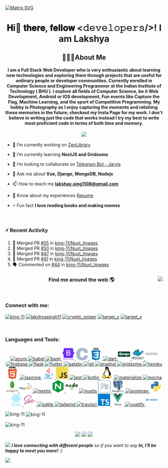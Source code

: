 [![Matrix SVG](https://raw.githubusercontent.com/rodrigograca31/rodrigograca31/master/matrix.svg)](https://www.youtube.com/watch?v=SDkAGkd4NLc)
<h1 align="center">𝐇i👋 𝐭𝐡𝐞𝐫𝐞, 𝐟𝐞𝐥𝐥𝐨𝐰 <𝚍𝚎𝚟𝚎𝚕𝚘𝚙𝚎𝚛𝚜/>! I am Lakshya</h1>

<h2 align="center"> 🙋🏽‍♂️About Me </h3>
<h4 align="center">I am a Full Stack Web Developer who is very enthusiastic about learning new technologies and exploring them through projects that are useful for ordinary people or developer communities. Currently enrolled in Computer Science and Engineering Programmer at the Indian Institute of Technology ( BHU ). I explore all fields of Computer Science, be it Web Development, Android or IOS development, Fun events like Capture the Flag, Machine Learning, and the sport of Competitive Programming. My hobby is Photography as I enjoy capturing the moments and relishing those memories in the future; checkout my Insta Page for my work. I don't believe in writing just the code that works instead I try my best to write most proficient code in terms of both time and memory.</h3>

<p align='center'>
  <img src='https://github-profile-trophy.vercel.app/?username=king-11&margin-w=38&theme=dracula' />
</p>


- 🔭 I’m currently working on [ZenLibrary](https://github.com/king-11/ZenLibrary)

- 🌱 I’m currently learning **NextJS and Gridsome**

- 👯 I’m looking to collaborate on [Telegram Bot - Jarvis](https://github.com/king-11/Jarvis11)

- 💬 Ask me about **Vue, Django, MongoDB, Nodejs**

- 📫 How to reach me **lakshay.sing1108@gmail.com**

- 📄 Know about my experiences [Resume](https://drive.google.com/file/d/1mpDh24UiGlVaIctNEP1eJCMBKhnGmL8t/view)

- ⚡ Fun fact **I love reading books and making memes**
<br>

### :zap: Recent Activity

<!--START_SECTION:activity-->
1. 🎉 Merged PR [#55](https://github.com/king-11/Nuxt_Images/pull/55) in [king-11/Nuxt_Images](https://github.com/king-11/Nuxt_Images)
2. 🎉 Merged PR [#50](https://github.com/king-11/Nuxt_Images/pull/50) in [king-11/Nuxt_Images](https://github.com/king-11/Nuxt_Images)
3. 🎉 Merged PR [#47](https://github.com/king-11/Nuxt_Images/pull/47) in [king-11/Nuxt_Images](https://github.com/king-11/Nuxt_Images)
4. 🎉 Merged PR [#41](https://github.com/king-11/Nuxt_Images/pull/41) in [king-11/Nuxt_Images](https://github.com/king-11/Nuxt_Images)
5. 🗣 Commented on [#44](https://github.com/king-11/Nuxt_Images/issues/44) in [king-11/Nuxt_Images](https://github.com/king-11/Nuxt_Images)
<!--END_SECTION:activity-->

<h3  align='center'>Find me around the web 🌎 <img align="right" src="https://visitor-badge.laobi.icu/badge?page_id=king-11.king-11" /></h3><br>

<h3 align="left">Connect with me:</h3>
<p align="left">
<a href="https://dev.to/king-11" target="blank"><img align="center" src="https://cdn.jsdelivr.net/npm/simple-icons@3.0.1/icons/dev-dot-to.svg" alt="king-11" height="30" width="40" /></a>
<a href="https://linkedin.com/in/lakshyasingh11" target="blank"><img align="center" src="https://cdn.jsdelivr.net/npm/simple-icons@3.0.1/icons/linkedin.svg" alt="lakshyasingh11" height="30" width="40" /></a>
<a href="https://instagram.com/cryptic_sniper" target="blank"><img align="center" src="https://cdn.jsdelivr.net/npm/simple-icons@3.0.1/icons/instagram.svg" alt="cryptic_sniper" height="30" width="40" /></a>
<a href="https://www.codechef.com/users/target_x" target="blank"><img align="center" src="https://cdn.jsdelivr.net/npm/simple-icons@3.1.0/icons/codechef.svg" alt="target_x" height="30" width="40" /></a>
<a href="https://codeforces.com/profile/target_x" target="blank"><img align="center" src="https://cdn.jsdelivr.net/npm/simple-icons@3.0.1/icons/codeforces.svg" alt="target_x" height="30" width="40" /></a>
</p>

<br>

<h3 align="left">Languages and Tools:</h3>
<p align="center"> <a href="https://azure.microsoft.com/en-in/" target="_blank"> <img src="https://www.vectorlogo.zone/logos/microsoft_azure/microsoft_azure-icon.svg" alt="azure" width="40" height="40"/> </a> <a href="https://babeljs.io/" target="_blank"> <img src="https://www.vectorlogo.zone/logos/babeljs/babeljs-icon.svg" alt="babel" width="40" height="40"/> </a> <a href="https://www.gnu.org/software/bash/" target="_blank"> <img src="https://www.vectorlogo.zone/logos/gnu_bash/gnu_bash-icon.svg" alt="bash" width="40" height="40"/> </a> <a href="https://getbootstrap.com" target="_blank"> <img src="https://raw.githubusercontent.com/devicons/devicon/master/icons/bootstrap/bootstrap-plain-wordmark.svg" alt="bootstrap" width="40" height="40"/> </a> <a href="https://www.cprogramming.com/" target="_blank"> <img src="https://raw.githubusercontent.com/devicons/devicon/master/icons/c/c-original.svg" alt="c" width="40" height="40"/> </a> <a href="https://www.w3schools.com/css/" target="_blank"> <img src="https://raw.githubusercontent.com/devicons/devicon/master/icons/css3/css3-original-wordmark.svg" alt="css3" width="40" height="40"/> </a> <a href="https://dart.dev" target="_blank"> <img src="https://www.vectorlogo.zone/logos/dartlang/dartlang-icon.svg" alt="dart" width="40" height="40"/> </a> <a href="https://www.djangoproject.com/" target="_blank"> <img src="https://raw.githubusercontent.com/devicons/devicon/master/icons/django/django-original.svg" alt="django" width="40" height="40"/> </a> <a href="https://www.docker.com/" target="_blank"> <img src="https://raw.githubusercontent.com/devicons/devicon/master/icons/docker/docker-original-wordmark.svg" alt="docker" width="40" height="40"/> </a> <a href="https://expressjs.com" target="_blank"> <img src="https://raw.githubusercontent.com/devicons/devicon/master/icons/express/express-original-wordmark.svg" alt="express" width="40" height="40"/> </a> <a href="https://firebase.google.com/" target="_blank"> <img src="https://www.vectorlogo.zone/logos/firebase/firebase-icon.svg" alt="firebase" width="40" height="40"/> </a> <a href="https://flask.palletsprojects.com/" target="_blank"> <img src="https://www.vectorlogo.zone/logos/pocoo_flask/pocoo_flask-icon.svg" alt="flask" width="40" height="40"/> </a> <a href="https://flutter.dev" target="_blank"> <img src="https://www.vectorlogo.zone/logos/flutterio/flutterio-icon.svg" alt="flutter" width="40" height="40"/> </a> <a href="https://www.gatsbyjs.com/" target="_blank"> <img src="https://www.vectorlogo.zone/logos/gatsbyjs/gatsbyjs-icon.svg" alt="gatsby" width="40" height="40"/> </a> <a href="https://git-scm.com/" target="_blank"> <img src="https://www.vectorlogo.zone/logos/git-scm/git-scm-icon.svg" alt="git" width="40" height="40"/> </a> <a href="https://graphql.org" target="_blank"> <img src="https://www.vectorlogo.zone/logos/graphql/graphql-icon.svg" alt="graphql" width="40" height="40"/> </a> <a href="https://gridsome.org/" target="_blank"> <img src="https://www.vectorlogo.zone/logos/gridsome/gridsome-icon.svg" alt="gridsome" width="40" height="40"/> </a> <a href="https://heroku.com" target="_blank"> <img src="https://www.vectorlogo.zone/logos/heroku/heroku-icon.svg" alt="heroku" width="40" height="40"/> </a> <a href="https://www.w3.org/html/" target="_blank"> <img src="https://raw.githubusercontent.com/devicons/devicon/master/icons/html5/html5-original-wordmark.svg" alt="html5" width="40" height="40"/> </a> <a href="https://jasmine.github.io/" target="_blank"> <img src="https://www.vectorlogo.zone/logos/jasmine/jasmine-icon.svg" alt="jasmine" width="40" height="40"/> </a> <a href="https://www.java.com" target="_blank"> <img src="https://raw.githubusercontent.com/devicons/devicon/master/icons/java/java-original.svg" alt="java" width="40" height="40"/> </a> <a href="https://developer.mozilla.org/en-US/docs/Web/JavaScript" target="_blank"> <img src="https://raw.githubusercontent.com/devicons/devicon/master/icons/javascript/javascript-original.svg" alt="javascript" width="40" height="40"/> </a> <a href="https://jestjs.io" target="_blank"> <img src="https://www.vectorlogo.zone/logos/jestjsio/jestjsio-icon.svg" alt="jest" width="40" height="40"/> </a> <a href="https://kotlinlang.org" target="_blank"> <img src="https://www.vectorlogo.zone/logos/kotlinlang/kotlinlang-icon.svg" alt="kotlin" width="40" height="40"/> </a> <a href="https://www.linux.org/" target="_blank"> <img src="https://raw.githubusercontent.com/devicons/devicon/master/icons/linux/linux-original.svg" alt="linux" width="40" height="40"/> </a> <a href="https://materializecss.com/" target="_blank"> <img src="https://raw.githubusercontent.com/prplx/svg-logos/5585531d45d294869c4eaab4d7cf2e9c167710a9/svg/materialize.svg" alt="materialize" width="40" height="40"/> </a> <a href="https://mochajs.org" target="_blank"> <img src="https://www.vectorlogo.zone/logos/mochajs/mochajs-icon.svg" alt="mocha" width="40" height="40"/> </a> <a href="https://www.mongodb.com/" target="_blank"> <img src="https://raw.githubusercontent.com/devicons/devicon/master/icons/mongodb/mongodb-original-wordmark.svg" alt="mongodb" width="40" height="40"/> </a> <a href="https://www.mysql.com/" target="_blank"> <img src="https://raw.githubusercontent.com/devicons/devicon/master/icons/mysql/mysql-original-wordmark.svg" alt="mysql" width="40" height="40"/> </a> <a href="https://nextjs.org/" target="_blank"> <img src="https://cdn.worldvectorlogo.com/logos/nextjs-3.svg" alt="nextjs" width="40" height="40"/> </a> <a href="https://www.nginx.com" target="_blank"> <img src="https://raw.githubusercontent.com/devicons/devicon/master/icons/nginx/nginx-original.svg" alt="nginx" width="40" height="40"/> </a> <a href="https://nodejs.org" target="_blank"> <img src="https://raw.githubusercontent.com/devicons/devicon/master/icons/nodejs/nodejs-original-wordmark.svg" alt="nodejs" width="40" height="40"/> </a> <a href="https://nuxtjs.org/" target="_blank"> <img src="https://www.vectorlogo.zone/logos/nuxtjs/nuxtjs-icon.svg" alt="nuxtjs" width="40" height="40"/> </a> <a href="https://www.photoshop.com/en" target="_blank"> <img src="https://raw.githubusercontent.com/devicons/devicon/master/icons/photoshop/photoshop-line.svg" alt="photoshop" width="40" height="40"/> </a> <a href="https://www.postgresql.org" target="_blank"> <img src="https://raw.githubusercontent.com/devicons/devicon/master/icons/postgresql/postgresql-original-wordmark.svg" alt="postgresql" width="40" height="40"/> </a> <a href="https://postman.com" target="_blank"> <img src="https://www.vectorlogo.zone/logos/getpostman/getpostman-icon.svg" alt="postman" width="40" height="40"/> </a> <a href="https://www.python.org" target="_blank"> <img src="https://raw.githubusercontent.com/devicons/devicon/master/icons/python/python-original.svg" alt="python" width="40" height="40"/> </a> <a href="https://reactjs.org/" target="_blank"> <img src="https://raw.githubusercontent.com/devicons/devicon/master/icons/react/react-original-wordmark.svg" alt="react" width="40" height="40"/> </a> <a href="https://sass-lang.com" target="_blank"> <img src="https://raw.githubusercontent.com/devicons/devicon/master/icons/sass/sass-original.svg" alt="sass" width="40" height="40"/> </a> <a href="https://www.sqlite.org/" target="_blank"> <img src="https://www.vectorlogo.zone/logos/sqlite/sqlite-icon.svg" alt="sqlite" width="40" height="40"/> </a> <a href="https://tailwindcss.com/" target="_blank"> <img src="https://www.vectorlogo.zone/logos/tailwindcss/tailwindcss-icon.svg" alt="tailwind" width="40" height="40"/> </a> <a href="https://travis-ci.org" target="_blank"> <img src="https://www.vectorlogo.zone/logos/travis-ci/travis-ci-icon.svg" alt="travisci" width="40" height="40"/> </a> <a href="https://www.typescriptlang.org/" target="_blank"> <img src="https://raw.githubusercontent.com/devicons/devicon/master/icons/typescript/typescript-original.svg" alt="typescript" width="40" height="40"/> </a> <a href="https://vuejs.org/" target="_blank"> <img src="https://raw.githubusercontent.com/devicons/devicon/master/icons/vuejs/vuejs-original-wordmark.svg" alt="vuejs" width="40" height="40"/> </a> <a href="https://vuetifyjs.com/en/" target="_blank"> <img src="https://bestofjs.org/logos/vuetify.svg" alt="vuetify" width="40" height="40"/> </a> <a href="https://webpack.js.org" target="_blank"> <img src="https://raw.githubusercontent.com/devicons/devicon/d00d0969292a6569d45b06d3f350f463a0107b0d/icons/webpack/webpack-original-wordmark.svg" alt="webpack" width="40" height="40"/> </a> </p>

<p><img align="left" src="https://github-readme-stats.vercel.app/api/top-langs?username=king-11&show_icons=true&locale=en&layout=compact" alt="king-11" /></p>

<p>&nbsp;<img align="center" src="https://github-readme-stats.vercel.app/api?username=king-11&show_icons=true&locale=en" alt="king-11" /></p>

<p><img align="center" src="https://github-readme-streak-stats.herokuapp.com/?user=king-11&" alt="king-11" /></p>

<p align="center"> 
  <img src="https://forthebadge.com/images/badges/built-with-love.svg" />
<img src="https://forthebadge.com/images/badges/uses-html.svg" />
<img src="http://ForTheBadge.com/images/badges/built-by-developers.svg" />
</p>
<p>
<img src="https://media.giphy.com/media/xT0xeOGAGEAuQK1ujm/giphy.gif" width="150" />
  <em><b>I love connecting with different people</b> so if you want to say <b>hi, I'll be happy to meet you more!</b> :)</em>
  </p>


<img src="https://github.com/punitkmryh/punitkmryh/blob/master/wave.svg" />
